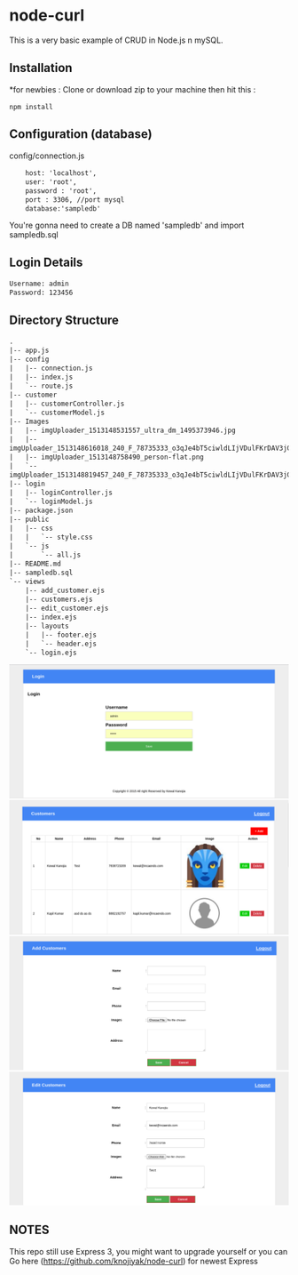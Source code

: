 # node-curl
This is a very basic example of CRUD in Node.js n mySQL.

## Installation
*for newbies : Clone or download zip to your machine then hit this :

	npm install

## Configuration (database)
config/connection.js

        host: 'localhost',
        user: 'root',
        password : 'root',
        port : 3306, //port mysql
        database:'sampledb'	

You're gonna need to create a DB named 'sampledb' and import sampledb.sql

## Login Details

```
Username: admin
Password: 123456
```

## Directory Structure

```
.
|-- app.js
|-- config
|   |-- connection.js
|   |-- index.js
|   `-- route.js
|-- customer
|   |-- customerController.js
|   `-- customerModel.js
|-- Images
|   |-- imgUploader_1513148531557_ultra_dm_1495373946.jpg
|   |-- imgUploader_1513148616018_240_F_78735333_o3qJe4bT5ciwldLIjVDulFKrDAV3jGYO.jpg
|   |-- imgUploader_1513148758490_person-flat.png
|   `-- imgUploader_1513148819457_240_F_78735333_o3qJe4bT5ciwldLIjVDulFKrDAV3jGYO.jpg
|-- login
|   |-- loginController.js
|   `-- loginModel.js
|-- package.json
|-- public
|   |-- css
|   |   `-- style.css
|   `-- js
|       `-- all.js
|-- README.md
|-- sampledb.sql
`-- views
    |-- add_customer.ejs
    |-- customers.ejs
    |-- edit_customer.ejs
    |-- index.ejs
    |-- layouts
    |   |-- footer.ejs
    |   `-- header.ejs
    `-- login.ejs
```
![Alt text](ScreenShot/login.png?raw=true "Login")
![Alt text](ScreenShot/listing.png?raw=true "Listing")
![Alt text](ScreenShot/add.png?raw=true "Add")
![Alt text](ScreenShot/edit.png?raw=true "Edit")

## NOTES
This repo still use Express 3, you might want to upgrade yourself or you can Go here (https://github.com/knojiyak/node-curl) for newest Express 
